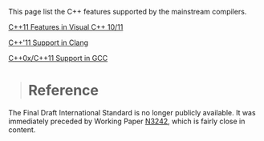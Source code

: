 This page list the C++ features supported by the mainstream compilers.


[C++11 Features in Visual C++ 10/11](http://blogs.msdn.com/b/vcblog/archive/2011/09/12/10209291.aspx)

[C++'11 Support in Clang](http://clang.llvm.org/cxx_status.html)

[C++0x/C++11 Support in GCC](http://gcc.gnu.org/projects/cxx0x.html)



> # Reference #
The Final Draft International Standard is no longer publicly available.  It was immediately preceded by Working Paper [N3242](http://www.open-std.org/jtc1/sc22/wg21/docs/papers/2011/n3242.pdf), which is fairly close in content.